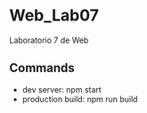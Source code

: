 # Web_Lab07
Laboratorio 7 de Web 
##
## Commands
<ul>
    <li>dev server: npm start</li>
    <li>production build: npm run build</li>
</ul>